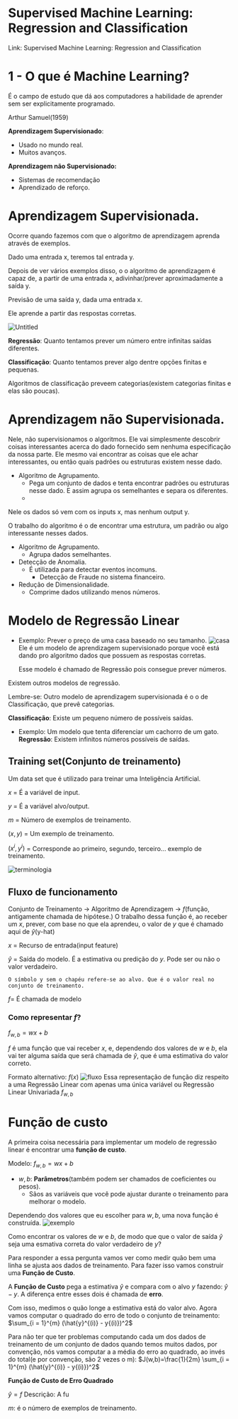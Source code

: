 # Supervised Machine Learning: Regression and Classification

Link: Supervised Machine Learning: Regression and Classification

# 1 - O que é Machine Learning?

É o campo de estudo que dá aos computadores a habilidade de aprender sem ser explicitamente programado.

Arthur Samuel(1959)

**Aprendizagem Supervisionado**:

- Usado no mundo real.
- Muitos avanços.

**Aprendizagem não Supervisionado:**

- Sistemas de recomendação
- Aprendizado de reforço.

# Aprendizagem Supervisionada.

Ocorre quando fazemos com que o algoritmo de aprendizagem aprenda através de exemplos.

Dado uma entrada x, teremos tal entrada y.

Depois de ver vários exemplos disso, o o algoritmo de aprendizagem é capaz de, a partir de uma entrada x, adivinhar/prever aproximadamente a saída y.

Previsão de uma saída y, dada uma entrada x.

Ele aprende a partir das respostas corretas.

![Untitled](Images\Untitled.png)

**Regressão**: Quanto tentamos prever um número entre infinitas saídas diferentes.

**Classificação**: Quanto tentamos prever algo dentre opções finitas e pequenas.

Algoritmos de classificação preveem categorias(existem categorias finitas e elas são poucas).

# Aprendizagem não Supervisionada.

Nele, não supervisionamos o algoritmos. Ele vai simplesmente descobrir coisas interessantes acerca do dado fornecido sem nenhuma especificação da nossa parte. Ele mesmo vai encontrar as coisas que ele achar interessantes, ou então quais padrões ou estruturas existem nesse dado.

- Algoritmo de Agrupamento.
  - Pega um conjunto de dados e tenta encontrar padrões ou estruturas nesse dado. E assim agrupa os semelhantes e separa os diferentes.
  -

Nele os dados só vem com os inputs x, mas nenhum output y.

O trabalho do algoritmo é o de encontrar uma estrutura, um padrão ou algo interessante nesses dados.

- Algoritmo de Agrupamento.
  - Agrupa dados semelhantes.
- Detecção de Anomalia.
  - É utilizada para detectar eventos incomuns.
    - Detecção de Fraude no sistema financeiro.
- Redução de Dimensionalidade.
  - Comprime dados utilizando menos números.

# Modelo de Regressão Linear

- Exemplo: Prever o preço de uma casa baseado no seu tamanho.
  ![casa](Images/preco_de_casa.png)
  Ele é um modelo de aprendizagem supervisionado porque você está dando pro algoritmo dados que possuem as respostas corretas.

  Esse modelo é chamado de Regressão pois consegue prever números.

Existem outros modelos de regressão.

Lembre-se: Outro modelo de aprendizagem supervisionada é o o de Classificação, que prevê categorias.

**Classificação**: Existe um pequeno número de possíveis saídas.

- Exemplo: Um modelo que tenta diferenciar um cachorro de um gato.
  **Regressão**: Existem infinitos números possíveis de saídas.

## Training set(Conjunto de treinamento)

Um data set que é utilizado para treinar uma Inteligência Artificial.

$x$ = É a variável de input.

$y$ = É a variável alvo/output.

$m$ = Número de exemplos de treinamento.

$(x, y)$ = Um exemplo de treinamento.

$(x^i, y^i)$ = Corresponde ao primeiro, segundo, terceiro... exemplo de treinamento.

![terminologia](Images/terminologia.png)

## Fluxo de funcionamento

Conjunto de Treinamento &rarr; Algoritmo de Aprendizagem &rarr; $f$(função, antigamente chamada de hipótese.)
O trabalho dessa função é, ao receber um $x$, prever, com base no que ela aprendeu, o valor de $y$ que é chamado aqui de $\hat{y}$(y-hat)

$x$ = Recurso de entrada(input feature)

$\hat{y}$ = Saída do modelo. É a estimativa ou predição do $y$. Pode ser ou não o valor verdadeiro.

    O símbolo y sem o chapéu refere-se ao alvo. Que é o valor real no conjunto de treinamento.

$f$= É chamada de modelo

### Como representar $f$?

$f_{w,b} = wx + b$

$f$ é uma função que vai receber $x$, e, dependendo dos valores de $w$ e $b$, ela vai ter alguma saída que será chamada de $\hat{y}$, que é uma estimativa do valor correto.

Formato alternativo: $f(x)$
![fluxo](./Images/fluxo_regressão_linear.png)
Essa representação de função diz respeito a uma Regressão Linear com apenas uma única variável ou Regressão Linear Univariada
$f_{w,b}$

# Função de custo

A primeira coisa necessária para implementar um modelo de regressão linear é encontrar uma **função de custo**.

Modelo: $f_{w,b} = wx + b$

- $w, b$: **Parâmetros**(também podem ser chamados de coeficientes ou pesos).
  - Sãos as variáveis que você pode ajustar durante o treinamento para melhorar o modelo.

Dependendo dos valores que eu escolher para $w, b$, uma nova função é construída.
![exemplo](./Images/exemlpos_funcao_linear.png)

Como encontrar os valores de $w$ e $b$, de modo que que o valor de saída $\hat{y}$ seja uma esmativa correta do valor verdadeiro de $y$?

Para responder a essa pergunta vamos ver como medir quão bem uma linha se ajusta aos dados de treinamento.
Para fazer isso vamos construir uma **Função de Custo**.

A **Função de Custo** pega a estimativa $\hat{y}$ e compara com o alvo $y$ fazendo: $\hat{y} - y$. A diferença entre esses dois é chamada de **erro**.

Com isso, medimos o quão longe a estimativa está do valor alvo. Agora vamos computar o quadrado do erro de todo o conjunto de treinamento: $\sum_{i = 1}^{m} (\hat{y}^{(i)} - y{(i)})^2$

Para não ter que ter problemas computando cada um dos dados de treinamento de um conjunto de dados quando temos muitos dados, por convenção, nós vamos computar a a média do erro ao quadrado, ao invés do total(e por convenção, são 2 vezes o m): $J(w,b)=\frac{1}{2m} \sum_{i = 1}^{m} (\hat{y}^{(i)} - y{(i)})^2$

**Função de Custo de Erro Quadrado**

$\hat{y} = f_{}$
Descrição: A fu

$m$: é o número de exemplos de treinamento.
